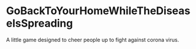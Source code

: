 # GoBackToYourHomeWhileTheDiseaseIsSpreading
A little game designed to cheer people up to fight against corona virus.

